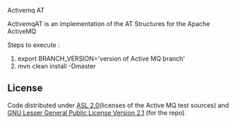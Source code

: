 Activemq AT

ActivemqAT is an implementation of the AT Structures for the Apache ActiveMQ

Steps to execute :

1. export BRANCH_VERSION='version of Active MQ branch'
2. mvn clean install -Dmaster

## License

Code distributed under [ASL 2.0](LICENSE.TXT)(licenses of the Active MQ test sources) and [GNU Lesser General Public License Version 2.1](http://www.gnu.org/licenses/lgpl-2.1-standalone.html) (for the repo).

